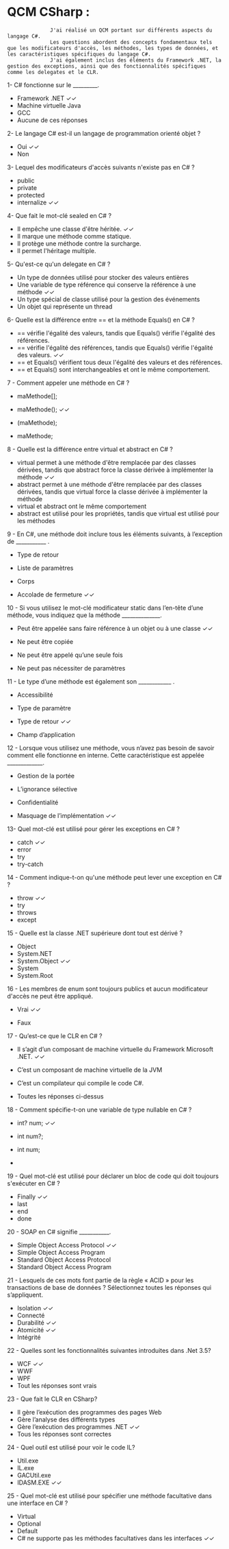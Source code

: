    # QCM CSharp :
                  J'ai réalisé un QCM portant sur différents aspects du langage C#.
                  Les questions abordent des concepts fondamentaux tels que les modificateurs d'accès, les méthodes, les types de données, et les caractéristiques spécifiques du langage C#.
                  J'ai également inclus des éléments du Framework .NET, la gestion des exceptions, ainsi que des fonctionnalités spécifiques comme les delegates et le CLR.

 1- C# fonctionne sur le _________.
  -  Framework .NET ✓✓
  - Machine virtuelle Java
 -  GCC
 -  Aucune de ces réponses

 2-  Le langage C# est-il un langage de programmation orienté objet ?
 -  Oui  ✓✓
 - Non

 3-  Lequel des modificateurs d'accès suivants n'existe pas en C# ?
 - public
 -  private
 - protected
 -  internalize ✓✓

  4-  Que fait le mot-clé sealed en C# ?
 - Il empêche une classe d'être héritée. ✓✓
 -  Il marque une méthode comme statique.
 -  Il protège une méthode contre la surcharge.
 -  ll permet l'héritage multiple.

  5-  Qu'est-ce qu'un delegate en C# ?
 -  Un type de données utilisé pour stocker des valeurs entières
 -  Une variable de type référence qui conserve la référence à une méthode ✓✓
 -  Un type spécial de classe utilisé pour la gestion des événements
 -  Un objet qui représente un thread

 6-  Quelle est la différence entre == et la méthode Equals() en C# ?
-  == vérifie l'égalité des valeurs, tandis que Equals() vérifie l'égalité des références.
-  == vérifie l'égalité des références, tandis que Equals() vérifie l'égalité des valeurs. ✓✓
-  == et Equals() vérifient tous deux l'égalité des valeurs et des références.
-  == et Equals() sont interchangeables et ont le même comportement.

  7 -  Comment appeler une méthode en C# ?
  
 - maMethode[];

 - maMethode(); ✓✓

 - (maMethode);

 -  maMethode;

  8  - Quelle est la différence entre virtual et abstract en C# ?
 - virtual permet à une méthode d'être remplacée par des classes dérivées, tandis que abstract force la classe dérivée à implémenter la méthode ✓✓
 -  abstract permet à une méthode d'être remplacée par des classes dérivées, tandis que virtual force la classe dérivée à implémenter la méthode
 -  virtual et abstract ont le même comportement
-  abstract est utilisé pour les propriétés, tandis que virtual est utilisé pour les méthodes


  9 - En C#, une méthode doit inclure tous les éléments suivants, à l’exception de ___________ .
 -  Type de retour

 - Liste de paramètres

 - Corps

 -  Accolade de fermeture ✓✓

  10 - Si vous utilisez le mot-clé modificateur static dans l’en-tête d’une méthode, vous indiquez que la méthode ______________.
   
 - Peut être appelée sans faire référence à un objet ou à une classe ✓✓

 -  Ne peut être copiée

 -  Ne peut être appelé qu’une seule fois

 -  Ne peut pas nécessiter de paramètres

   11 -  Le type d’une méthode est également son ____________ .
 -  Accessibilité

 -  Type de paramètre

 -  Type de retour ✓✓

 -  Champ d’application

  12 - Lorsque vous utilisez une méthode, vous n’avez pas besoin de savoir comment elle fonctionne en interne. Cette caractéristique est appelée _____________.
   
 -  Gestion de la portée

 -  L’ignorance sélective

 -  Confidentialité

 -  Masquage de l’implémentation  ✓✓

 13- Quel mot-clé est utilisé pour gérer les exceptions en C# ?
  -  catch ✓✓
  -  error
  -  try
  -  try-catch
 
 14 - Comment indique-t-on qu'une méthode peut lever une exception en C# ?
  -  throw  ✓✓
  -  try
  - throws
  -  except

 15 - Quelle est la classe .NET supérieure dont tout est dérivé ?
  -  Object
  - System.NET
  - System.Object  ✓✓
  - System
  -  System.Root
    
 16 - Les membres de enum sont toujours publics et aucun modificateur d'accès ne peut être appliqué.
  
  - Vrai ✓✓
  
  - Faux

  17 -  Qu’est-ce que le CLR en C# ?
    
 -  Il s’agit d’un composant de machine virtuelle du Framework Microsoft .NET. ✓✓

 -  C’est un composant de machine virtuelle de la JVM

 - C’est un compilateur qui compile le code C#.

 -  Toutes les réponses ci-dessus

  18 - Comment spécifie-t-on une variable de type nullable en C# ?
  -  int? num; ✓✓
  -   int num?;
  -    int num;

  -    
  19 - Quel mot-clé est utilisé pour déclarer un bloc de code qui doit toujours s'exécuter en C# ?
  - Finally ✓✓
  -  last
  -   end
  -    done
    
   20 -  SOAP en C# signifie ___________.
       
  - Simple Object Access Protocol ✓✓
  -  Simple Object Access Program
  -   Standard Object Access Protocol
  -    Standard Object Access Program
    
  21 - Lesquels de ces mots font partie de la règle « ACID » pour les transactions de base de données ? Sélectionnez toutes les réponses qui s’appliquent.

  - Isolation ✓✓
  -  Connecté
  -   Durabilité ✓✓
  -   Atomicité ✓✓
  -   Intégrité

   22 - Quelles sont les fonctionnalités suivantes introduites dans .Net 3.5?
   -  WCF ✓✓
   -   WWF
   -   WPF
   -  Tout les réponses sont vrais

   23 - Que fait le CLR en CSharp?
   -  Il gère l’exécution des programmes des pages Web
   -   Gère l’analyse des différents types
   -    Gère l’exécution des programmes .NET ✓✓
   -   Tous les réponses sont correctes
     
   24 -  Quel outil est utilisé pour voir le code IL?

   -  Util.exe
   -  IL.exe
   -  GACUtil.exe
   -   IDASM.EXE ✓✓

   25 - Quel mot-clé est utilisé pour spécifier une méthode facultative dans une interface en C# ?
   
   -  Virtual
   -  Optional
   -  Default
   -  C# ne supporte pas les méthodes facultatives dans les interfaces ✓✓




   

     








   

